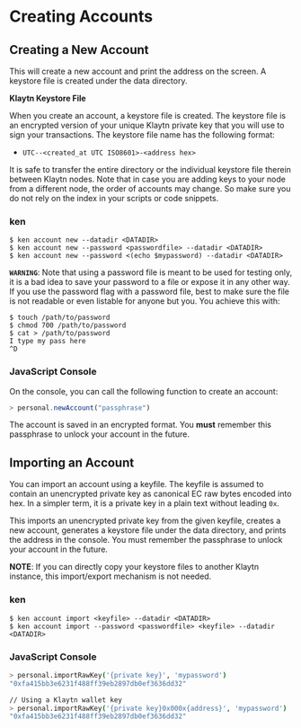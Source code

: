 # Creating Accounts

## Creating a New Account

This will create a new account and print the address on the screen. A keystore file is created under the data directory. 

**Klaytn Keystore File**

When you create an account, a keystore file is created. The keystore file is an encrypted version of your unique Klaytn private key that you will use to sign your transactions. The keystore file name has the following format:

- `UTC--<created_at UTC ISO8601>-<address hex>`

It is safe to transfer the entire directory or the individual keystore file therein between
Klaytn nodes. Note that in case you are adding keys to your node from a different node,
the order of accounts may change. So make sure you do not rely on the index in your
scripts or code snippets.


### ken

```shell
$ ken account new --datadir <DATADIR>
$ ken account new --password <passwordfile> --datadir <DATADIR>
$ ken account new --password <(echo $mypassword) --datadir <DATADIR>
```

**`WARNING`**: Note that using a password file is meant to be used for testing only, it is a bad idea to save your
password to a file or expose it in any other way. If you use the password flag with a password file, best to make sure the file is not readable or even listable for anyone but you. You achieve this with:

```shell
$ touch /path/to/password
$ chmod 700 /path/to/password
$ cat > /path/to/password
I type my pass here
^D
```

### JavaScript Console

On the console, you can call the following function to create an account:

```javascript
> personal.newAccount("passphrase")
```

The account is saved in an encrypted format. You **must** remember this passphrase to unlock your account in the future.



## Importing an Account

You can import an account using a keyfile. The keyfile is assumed to contain an unencrypted private key as canonical EC raw bytes encoded into hex. In a simpler term, it is a private key in a plain text without leading `0x`. 

This imports an unencrypted private key from the given keyfile, creates a new account, generates a keystore file under the data directory, and prints the address in the console. You must remember the passphrase to unlock your account in the future.

**NOTE**: If you can directly copy your keystore files to another Klaytn instance, this import/export mechanism is not needed.

### ken

```shell
$ ken account import <keyfile> --datadir <DATADIR>
$ ken account import --password <passwordfile> <keyfile> --datadir <DATADIR>
```

### JavaScript Console

```bash
> personal.importRawKey('{private key}', 'mypassword')
"0xfa415bb3e6231f488ff39eb2897db0ef3636dd32"

// Using a Klaytn wallet key
> personal.importRawKey('{private key}0x000x{address}', 'mypassword')
"0xfa415bb3e6231f488ff39eb2897db0ef3636dd32"
```

